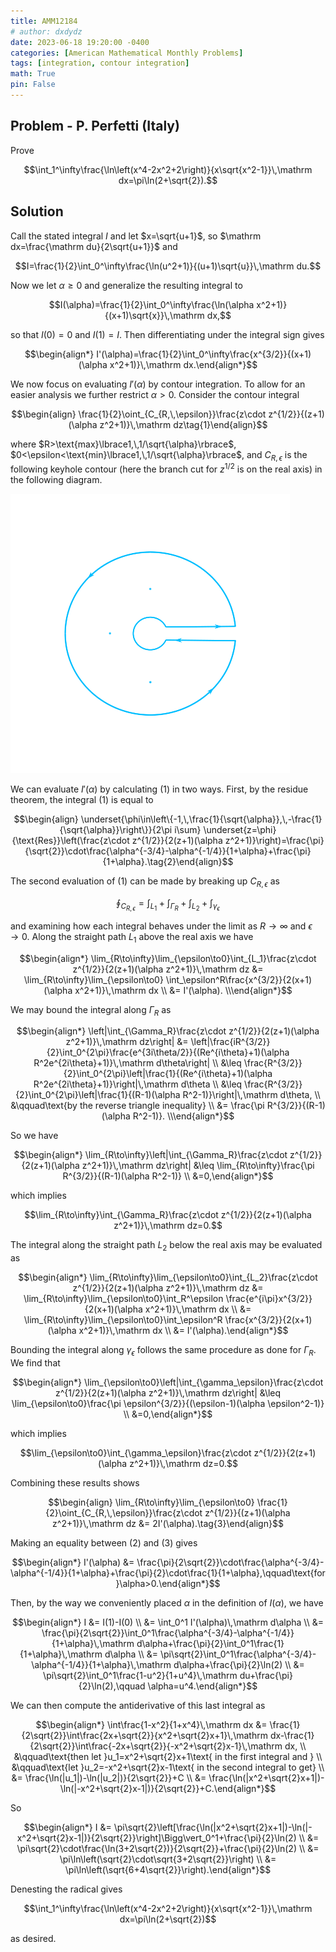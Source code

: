 ```yaml
---
title: AMM12184
# author: dxdydz
date: 2023-06-18 19:20:00 -0400
categories: [American Mathematical Monthly Problems]
tags: [integration, contour integration]
math: True
pin: False
---
```


## Problem - P. Perfetti (Italy)

Prove

$$\int_1^\infty\frac{\ln\left(x^4-2x^2+2\right)}{x\sqrt{x^2-1}}\,\mathrm dx=\pi\ln(2+\sqrt{2}).$$

## Solution

Call the stated integral $I$ and let $x=\sqrt{u+1}$, so $\mathrm dx=\frac{\mathrm du}{2\sqrt{u+1}}$ and

$$I=\frac{1}{2}\int_0^\infty\frac{\ln(u^2+1)}{(u+1)\sqrt{u}}\,\mathrm du.$$

Now we let $\alpha\geq0$ and generalize the resulting integral to

$$I(\alpha)=\frac{1}{2}\int_0^\infty\frac{\ln(\alpha x^2+1)}{(x+1)\sqrt{x}}\,\mathrm dx,$$

so that $I(0)=0$ and $I(1)=I$. Then differentiating under the integral sign gives

$$\begin{align*}    I'(\alpha)=\frac{1}{2}\int_0^\infty\frac{x^{3/2}}{(x+1)(\alpha x^2+1)}\,\mathrm dx.\end{align*}$$

We now focus on evaluating $I'(\alpha)$ by contour integration. To allow for an easier analysis we further restrict $\alpha>0$. Consider the contour integral

$$\begin{align}    \frac{1}{2}\oint_{C_{R,\,\epsilon}}\frac{z\cdot z^{1/2}}{(z+1)(\alpha z^2+1)}\,\mathrm dz\tag{1}\end{align}$$

where $R>\text{max}\lbrace1,\,1/\sqrt{\alpha}\rbrace$, $0<\epsilon<\text{min}\lbrace1,\,1/\sqrt{\alpha}\rbrace$, and $C_{R,\,\epsilon}$ is the following keyhole contour (here the branch cut for $z^{1/2}$ is on the real axis) in the following diagram.

![](/images/AMM12184_edit2.png)

We can evaluate $I'(\alpha)$ by calculating $(1)$ in two ways. First, by the residue theorem, the integral $(1)$ is equal to

$$\begin{align}    \underset{\phi\in\left\{-1,\,\frac{1}{\sqrt{\alpha}},\,-\frac{1}{\sqrt{\alpha}}\right\}}{2\pi i\sum} \underset{z=\phi}{\text{Res}}\left(\frac{z\cdot z^{1/2}}{2(z+1)(\alpha z^2+1)}\right)=\frac{\pi}{\sqrt{2}}\cdot\frac{\alpha^{-3/4}-\alpha^{-1/4}}{1+\alpha}+\frac{\pi}{1+\alpha}.\tag{2}\end{align}$$

The second evaluation of $(1)$ can be made by breaking up $C_{R,\,\epsilon}$ as

$$\oint_{C_{R,\,\epsilon}}=\int_{L_1}+\int_{\Gamma_R}+\int_{L_2}+\int_{\gamma_\epsilon}$$

and examining how each integral behaves under the limit as $R\to\infty$ and $\epsilon\to0$. Along the straight path $L_1$ above the real axis we have

$$\begin{align*}    \lim_{R\to\infty}\lim_{\epsilon\to0}\int_{L_1}\frac{z\cdot z^{1/2}}{2(z+1)(\alpha z^2+1)}\,\mathrm dz &= \lim_{R\to\infty}\lim_{\epsilon\to0} \int_\epsilon^R\frac{x^{3/2}}{2(x+1)(\alpha x^2+1)}\,\mathrm dx \\    &= I'(\alpha). \\\end{align*}$$

We may bound the integral along $\Gamma_R$ as

$$\begin{align*}    \left|\int_{\Gamma_R}\frac{z\cdot z^{1/2}}{2(z+1)(\alpha z^2+1)}\,\mathrm dz\right| &= \left|\frac{iR^{3/2}}{2}\int_0^{2\pi}\frac{e^{3i\theta/2}}{(Re^{i\theta}+1)(\alpha R^2e^{2i\theta}+1)}\,\mathrm d\theta\right| \\     &\leq \frac{R^{3/2}}{2}\int_0^{2\pi}\left|\frac{1}{(Re^{i\theta}+1)(\alpha R^2e^{2i\theta}+1)}\right|\,\mathrm d\theta \\     &\leq \frac{R^{3/2}}{2}\int_0^{2\pi}\left|\frac{1}{(R-1)(\alpha R^2-1)}\right|\,\mathrm d\theta, \\     &\qquad\text{by the reverse triangle inequality} \\     &= \frac{\pi R^{3/2}}{(R-1)(\alpha R^2-1)}. \\\end{align*}$$

So we have

$$\begin{align*}    \lim_{R\to\infty}\left|\int_{\Gamma_R}\frac{z\cdot z^{1/2}}{2(z+1)(\alpha z^2+1)}\,\mathrm dz\right| &\leq \lim_{R\to\infty}\frac{\pi R^{3/2}}{(R-1)(\alpha R^2-1)} \\    &=0,\end{align*}$$

which implies

$$\lim_{R\to\infty}\int_{\Gamma_R}\frac{z\cdot z^{1/2}}{2(z+1)(\alpha z^2+1)}\,\mathrm dz=0.$$

The integral along the straight path $L_2$ below the real axis may be evaluated as

$$\begin{align*}    \lim_{R\to\infty}\lim_{\epsilon\to0}\int_{L_2}\frac{z\cdot z^{1/2}}{2(z+1)(\alpha z^2+1)}\,\mathrm dz &= \lim_{R\to\infty}\lim_{\epsilon\to0}\int_R^\epsilon \frac{e^{i\pi}x^{3/2}}{2(x+1)(\alpha x^2+1)}\,\mathrm dx \\    &= \lim_{R\to\infty}\lim_{\epsilon\to0}\int_\epsilon^R \frac{x^{3/2}}{2(x+1)(\alpha x^2+1)}\,\mathrm dx \\    &= I'(\alpha).\end{align*}$$

Bounding the integral along $\gamma_\epsilon$ follows the same procedure as done for $\Gamma_R$. We find that

$$\begin{align*}    \lim_{\epsilon\to0}\left|\int_{\gamma_\epsilon}\frac{z\cdot z^{1/2}}{2(z+1)(\alpha z^2+1)}\,\mathrm dz\right| &\leq \lim_{\epsilon\to0}\frac{\pi \epsilon^{3/2}}{(\epsilon-1)(\alpha \epsilon^2-1)} \\    &=0,\end{align*}$$

which implies

$$\lim_{\epsilon\to0}\int_{\gamma_\epsilon}\frac{z\cdot z^{1/2}}{2(z+1)(\alpha z^2+1)}\,\mathrm dz=0.$$

Combining these results shows

$$\begin{align}    \lim_{R\to\infty}\lim_{\epsilon\to0} \frac{1}{2}\oint_{C_{R,\,\epsilon}}\frac{z\cdot z^{1/2}}{(z+1)(\alpha z^2+1)}\,\mathrm dz &= 2I'(\alpha).\tag{3}\end{align}$$

Making an equality between $(2)$ and $(3)$ gives

$$\begin{align*}    I'(\alpha) &= \frac{\pi}{2\sqrt{2}}\cdot\frac{\alpha^{-3/4}-\alpha^{-1/4}}{1+\alpha}+\frac{\pi}{2}\cdot\frac{1}{1+\alpha},\qquad\text{for }\alpha>0.\end{align*}$$

Then, by the way we conveniently placed $\alpha$ in the definition of $I(\alpha)$, we have

$$\begin{align*}    I &= I(1)-I(0) \\      &= \int_0^1 I'(\alpha)\,\mathrm d\alpha \\      &= \frac{\pi}{2\sqrt{2}}\int_0^1\frac{\alpha^{-3/4}-\alpha^{-1/4}}{1+\alpha}\,\mathrm d\alpha+\frac{\pi}{2}\int_0^1\frac{1}{1+\alpha}\,\mathrm d\alpha \\      &= \pi\sqrt{2}\int_0^1\frac{\alpha^{-3/4}-\alpha^{-1/4}}{1+\alpha}\,\mathrm d\alpha+\frac{\pi}{2}\ln(2) \\      &= \pi\sqrt{2}\int_0^1\frac{1-u^2}{1+u^4}\,\mathrm du+\frac{\pi}{2}\ln(2),\qquad \alpha=u^4.\end{align*}$$

We can then compute the antiderivative of this last integral as

$$\begin{align*}    \int\frac{1-x^2}{1+x^4}\,\mathrm dx &= \frac{1}{2\sqrt{2}}\int\frac{2x+\sqrt{2}}{x^2+\sqrt{2}x+1}\,\mathrm dx-\frac{1}{2\sqrt{2}}\int\frac{-2x+\sqrt{2}}{-x^2+\sqrt{2}x-1}\,\mathrm dx, \\    &\qquad\text{then let }u_1=x^2+\sqrt{2}x+1\text{ in the first integral and } \\    &\qquad\text{let }u_2=-x^2+\sqrt{2}x-1\text{ in the second integral to get} \\    &= \frac{\ln(|u_1|)-\ln(|u_2|)}{2\sqrt{2}}+C \\    &= \frac{\ln(|x^2+\sqrt{2}x+1|)-\ln(|-x^2+\sqrt{2}x-1|)}{2\sqrt{2}}+C.\end{align*}$$

So

$$\begin{align*}    I &= \pi\sqrt{2}\left[\frac{\ln(|x^2+\sqrt{2}x+1|)-\ln(|-x^2+\sqrt{2}x-1|)}{2\sqrt{2}}\right]\Bigg\vert_0^1+\frac{\pi}{2}\ln(2) \\    &= \pi\sqrt{2}\cdot\frac{\ln(3+2\sqrt{2})}{2\sqrt{2}}+\frac{\pi}{2}\ln(2) \\    &= \pi\ln\left(\sqrt{2}\cdot\sqrt{3+2\sqrt{2}}\right) \\    &= \pi\ln\left(\sqrt{6+4\sqrt{2}}\right).\end{align*}$$

Denesting the radical gives

$$\int_1^\infty\frac{\ln\left(x^4-2x^2+2\right)}{x\sqrt{x^2-1}}\,\mathrm dx=\pi\ln(2+\sqrt{2})$$

as desired.